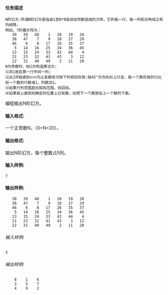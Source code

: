 #### 任务描述
```
N阶幻方:所谓N阶幻方是指由1至N*N连续自然数组成的方阵，它的每一行、每一列和对角线之和均相等。
例如，7阶魔方阵为：
   30   39   48    1   10   19   28
   38   47    7    9   18   27   29
   46    6    8   17   26   35   37
    5   14   16   25   34   36   45
   13   15   24   33   42   44    4
   21   23   32   41   43    3   12
   22   31   40   49    2   11   20
N为奇数时，N幻方构造算法为:
⑴将1放在第一行中间一列;
⑵从2开始直到n×n为止各数依次按下列规则存放:按45°方向向右上行走，每一个数存放的行比前一个数的行数减1，列数加1。
⑶如果行列范围超出矩阵范围，则回绕。
⑷如果按上面规则确定的位置上已有数，则把下一个数放在上一个数的下面。
```
编程输出N阶幻方。
#### 输入格式:
一个正奇数N，（0<N<20）。
#### 输出格式:
输出N阶幻方，每个整数占5列。
#### 输入样例:
```in
7
```
#### 输出样例:
```out
   30   39   48    1   10   19   28
   38   47    7    9   18   27   29
   46    6    8   17   26   35   37
    5   14   16   25   34   36   45
   13   15   24   33   42   44    4
   21   23   32   41   43    3   12
   22   31   40   49    2   11   20
```
###### 输入样例:
```in
3
```
###### 输出样例:
```out
    8    1    6
    3    5    7
    4    9    2
```
